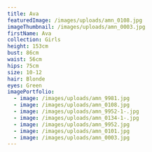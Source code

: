 ```yaml
---
title: Ava
featuredImage: /images/uploads/amn_0108.jpg
imageThumbnail: /images/uploads/amn_0003.jpg
firstName: Ava
collection: Girls
height: 153cm
bust: 86cm
waist: 56cm
hips: 75cm
size: 10-12
hair: Blonde
eyes: Green
imagePortfolio:
  - image: /images/uploads/amn_9981.jpg
  - image: /images/uploads/amn_0108.jpg
  - image: /images/uploads/amn_9952-1-.jpg
  - image: /images/uploads/amn_0134-1-.jpg
  - image: /images/uploads/amn_9952.jpg
  - image: /images/uploads/amn_0101.jpg
  - image: /images/uploads/amn_0003.jpg
---
```


